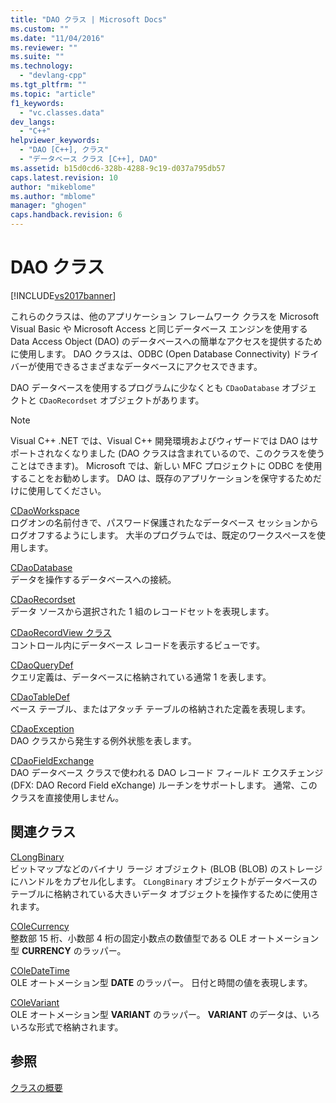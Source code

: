 ```yaml
---
title: "DAO クラス | Microsoft Docs"
ms.custom: ""
ms.date: "11/04/2016"
ms.reviewer: ""
ms.suite: ""
ms.technology: 
  - "devlang-cpp"
ms.tgt_pltfrm: ""
ms.topic: "article"
f1_keywords: 
  - "vc.classes.data"
dev_langs: 
  - "C++"
helpviewer_keywords: 
  - "DAO [C++], クラス"
  - "データベース クラス [C++], DAO"
ms.assetid: b15d0cd6-328b-4288-9c19-d037a795db57
caps.latest.revision: 10
author: "mikeblome"
ms.author: "mblome"
manager: "ghogen"
caps.handback.revision: 6
---
```

# DAO クラス
[!INCLUDE[vs2017banner](../assembler/inline/includes/vs2017banner.md)]

これらのクラスは、他のアプリケーション フレームワーク クラスを Microsoft Visual Basic や Microsoft Access と同じデータベース エンジンを使用する Data Access Object \(DAO\) のデータベースへの簡単なアクセスを提供するために使用します。  DAO クラスは、ODBC \(Open Database Connectivity\) ドライバーが使用できるさまざまなデータベースにアクセスできます。  
  
 DAO データベースを使用するプログラムに少なくとも `CDaoDatabase` オブジェクトと `CDaoRecordset` オブジェクトがあります。  
  
> [!NOTE]
>  Visual C\+\+ .NET では、Visual C\+\+ 開発環境およびウィザードでは DAO はサポートされなくなりました \(DAO クラスは含まれているので、このクラスを使うことはできます\)。  Microsoft では、新しい MFC プロジェクトに ODBC を使用することをお勧めします。  DAO は、既存のアプリケーションを保守するためだけに使用してください。  
  
 [CDaoWorkspace](../mfc/reference/cdaoworkspace-class.md)  
 ログオンの名前付きで、パスワード保護されたなデータベース セッションからログオフするようにします。  大半のプログラムでは、既定のワークスペースを使用します。  
  
 [CDaoDatabase](../mfc/reference/cdaodatabase-class.md)  
 データを操作するデータベースへの接続。  
  
 [CDaoRecordset](../mfc/reference/cdaorecordset-class.md)  
 データ ソースから選択された 1 組のレコードセットを表現します。  
  
 [CDaoRecordView クラス](../mfc/reference/cdaorecordview-class.md)  
 コントロール内にデータベース レコードを表示するビューです。  
  
 [CDaoQueryDef](../mfc/reference/cdaoquerydef-class.md)  
 クエリ定義は、データベースに格納されている通常 1 を表します。  
  
 [CDaoTableDef](../mfc/reference/cdaotabledef-class.md)  
 ベース テーブル、またはアタッチ テーブルの格納された定義を表現します。  
  
 [CDaoException](../mfc/reference/cdaoexception-class.md)  
 DAO クラスから発生する例外状態を表します。  
  
 [CDaoFieldExchange](../mfc/reference/cdaofieldexchange-class.md)  
 DAO データベース クラスで使われる DAO レコード フィールド エクスチェンジ \(DFX: DAO Record Field eXchange\) ルーチンをサポートします。  通常、このクラスを直接使用しません。  
  
## 関連クラス  
 [CLongBinary](../mfc/reference/clongbinary-class.md)  
 ビットマップなどのバイナリ ラージ オブジェクト \(BLOB \(BLOB\) のストレージにハンドルをカプセル化します。  `CLongBinary` オブジェクトがデータベースのテーブルに格納されている大きいデータ オブジェクトを操作するために使用されます。  
  
 [COleCurrency](../Topic/COleCurrency%20Class.md)  
 整数部 15 桁、小数部 4 桁の固定小数点の数値型である OLE オートメーション型 **CURRENCY** のラッパー。  
  
 [COleDateTime](../atl-mfc-shared/reference/coledatetime-class.md)  
 OLE オートメーション型 **DATE** のラッパー。  日付と時間の値を表現します。  
  
 [COleVariant](../mfc/reference/colevariant-class.md)  
 OLE オートメーション型 **VARIANT** のラッパー。  **VARIANT** のデータは、いろいろな形式で格納されます。  
  
## 参照  
 [クラスの概要](../mfc/class-library-overview.md)